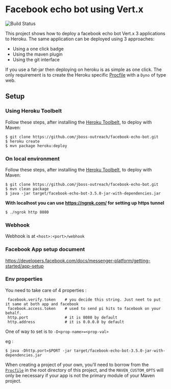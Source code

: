 # Facebook echo bot using Vert.x
![Build Status](https://travis-ci.org/jboss-outreach/facebook-echo-bot.svg?branch=master)

This project shows how to deploy a facebook echo bot Vert.x 3 applications to Heroku. The same application can be deployed using 3 approaches:

* Using a one click badge
* Using the maven plugin
* Using the git interface

If you use a fat-jar then deploying on heroku is as simple as one click. The only requirement is to create the Heroku specific [Procfile](../Procfile) with a `Dyno` of type web.

## Setup

### Using Heroku Toolbelt

Follow these steps, after installing the [Heroku Toolbelt](https://toolbelt.heroku.com/), to deploy with Maven:

```sh-session
$ git clone https://github.com/jboss-outreach/facebook-echo-bot.git
$ heroku create
$ mvn package heroku:deploy
```

### On local environment

Follow these steps, after installing the [Heroku Toolbelt](https://toolbelt.heroku.com/), to deploy with Maven:

```sh-session
$ git clone https://github.com/jboss-outreach/facebook-echo-bot.git
$ mvn clean package 
$ java -jar target/facebook-echo-bot-3.5.0-jar-with-dependencies.jar
```

**With localhost you can use https://ngrok.com/ for setting up https tunnel**

```
$ ./ngrok http 8080
```

### Webhook

Webhook is at `<host>:<port>/webhook`

### Facebook App setup document

https://developers.facebook.com/docs/messenger-platform/getting-started/app-setup

### Env properties

You need to take care of 4 properties :
```
 facebook.verify.token    # you decide this string. Just neet to put it same at both app and facebook
 facebook.access.token    # used to send pi hits to facebook on your behalf.
 http.port                # it is 8080 by default
 http.address             # it is 0.0.0.0 by default
```

One of way to set is to `-D<prop-name>=<prop-val>`

eg : 
```
$ java -Dhttp.port=$PORT -jar target/facebook-echo-bot-3.5.0-jar-with-dependencies.jar
```

When creating a project of your own, you'll need to borrow from the [`Procfile`](https://github.com/jboss-outreach/facebook-echo-bot/blob/master/Procfile) in the root directory of this project, and the `MAVEN_CUSTOM_OPTS` will only be necessary if your app is not the primary module of your Maven project.
